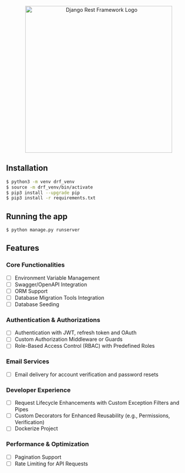 <p align="center">
  <a href="https://www.django-rest-framework.org/" target="blank"><img src="https://www.django-rest-framework.org/img/logo.png" width="400" alt="Django Rest Framework Logo" /></a>
</p>

## Installation

```bash
$ python3 -m venv drf_venv
$ source -m drf_venv/bin/activate
$ pip3 install --upgrade pip
$ pip3 install -r requirements.txt
```

## Running the app

```bash
$ python manage.py runserver
```

## Features

### Core Functionalities

- [ ] Environment Variable Management
- [ ] Swagger/OpenAPI Integration
- [ ] ORM Support
- [ ] Database Migration Tools Integration
- [ ] Database Seeding

### Authentication & Authorizations

- [ ] Authentication with JWT, refresh token and OAuth
- [ ] Custom Authorization Middleware or Guards
- [ ] Role-Based Access Control (RBAC) with Predefined Roles

### Email Services

- [ ] Email delivery for account verification and password resets

### Developer Experience

- [ ] Request Lifecycle Enhancements with Custom Exception Filters and Pipes
- [ ] Custom Decorators for Enhanced Reusability (e.g., Permissions, Verification)
- [ ] Dockerize Project

### Performance & Optimization

- [ ] Pagination Support
- [ ] Rate Limiting for API Requests
